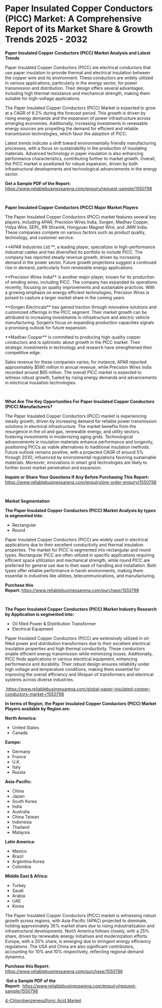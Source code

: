 <p><h1>Paper Insulated Copper Conductors (PICC) Market: A Comprehensive Report of its Market Share & Growth Trends 2025 - 2032</h1></p><p><strong>Paper Insulated Copper Conductors (PICC) Market Analysis and Latest Trends</strong></p>
<p><p>Paper Insulated Copper Conductors (PICC) are electrical conductors that use paper insulation to provide thermal and electrical insulation between the copper wire and its environment. These conductors are widely utilized in various applications, particularly in the energy sector, for power transmission and distribution. Their design offers several advantages, including high thermal resistance and mechanical strength, making them suitable for high-voltage applications.</p><p>The Paper Insulated Copper Conductors (PICC) Market is expected to grow at a CAGR of 6.2% during the forecast period. This growth is driven by rising energy demands and the expansion of power infrastructure across emerging economies. Additionally, increasing investments in renewable energy sources are propelling the demand for efficient and reliable transmission technologies, which favor the adoption of PICC.</p><p>Latest trends indicate a shift toward environmentally friendly manufacturing processes, with a focus on sustainability in the production of insulating materials. Advanced technology in paper insulation is also enhancing performance characteristics, contributing further to market growth. Overall, the PICC market is positioned for robust expansion, driven by both infrastructural developments and technological advancements in the energy sector.</p></p>
<p><strong>Get a Sample PDF of the Report:&nbsp;</strong> <a href="https://www.reliablebusinessarena.com/enquiry/request-sample/1550798?utm_campaign=2987&utm_medium=2&utm_source=Github&utm_content=ia&utm_term=02042025&utm_id=paper-insulated-copper-conductors-picc">https://www.reliablebusinessarena.com/enquiry/request-sample/1550798</a></p>
<p>&nbsp;</p>
<p><strong>Paper Insulated Copper Conductors (PICC) Major Market Players</strong></p>
<p><p>The Paper Insulated Copper Conductors (PICC) market features several key players, including APAR, Precision Wires India, Sorgen, Madhav Copper, Vidya Wire, SEPL, RR Shramik, Hongyuan Magnet Wire, and JMW India. These companies compete on various factors such as product quality, technology, and customer service.</p><p>**APAR Industries Ltd.**, a leading player, specializes in high-performance industrial cables and has diversified its portfolio to include PICC. The company has reported steady revenue growth, driven by increasing demand in the power sector. Future growth projections suggest a continued rise in demand, particularly from renewable energy applications.</p><p>**Precision Wires India** is another major player, known for its production of winding wires, including PICC. The company has expanded its operations recently, focusing on quality improvements and sustainable practices. With a growing emphasis on energy-efficient technologies, Precision Wires is poised to capture a larger market share in the coming years.</p><p>**Sorgen Electricals** has gained traction through innovative solutions and customized offerings in the PICC segment. Their market growth can be attributed to increasing investments in infrastructure and electric vehicle manufacturing. Sorgen’s focus on expanding production capacities signals a promising outlook for future expansion.</p><p>**Madhav Copper** is committed to producing high-quality copper conductors and is optimistic about growth in the PICC market. Their strategic investments in technology and research have strengthened their competitive edge.</p><p>Sales revenue for these companies varies; for instance, APAR reported approximately $590 million in annual revenue, while Precision Wires India recorded around $65 million. The overall PICC market is expected to witness robust growth, fueled by rising energy demands and advancements in electrical insulation technologies.</p></p>
<p>&nbsp;</p>
<p><strong>What Are The Key Opportunities For Paper Insulated Copper Conductors (PICC) Manufacturers?</strong></p>
<p><p>The Paper Insulated Copper Conductors (PICC) market is experiencing steady growth, driven by increasing demand for reliable power transmission solutions in electrical infrastructure. The market benefits from the resurgence in the oil and gas, renewable energy, and utility sectors, fostering investments in modernizing aging grids. Technological advancements in insulation materials enhance performance and longevity, positioning PICCs as viable alternatives to traditional insulation methods. Future outlook remains positive, with a projected CAGR of around 5% through 2030, influenced by environmental regulations favoring sustainable materials. Moreover, innovations in smart grid technologies are likely to further boost market penetration and expansion.</p></p>
<p><strong>Inquire or Share Your Questions If Any Before Purchasing This Report:</strong> <a href="https://www.reliablebusinessarena.com/enquiry/pre-order-enquiry/1550798?utm_campaign=2987&utm_medium=2&utm_source=Github&utm_content=ia&utm_term=02042025&utm_id=paper-insulated-copper-conductors-picc">https://www.reliablebusinessarena.com/enquiry/pre-order-enquiry/1550798</a></p>
<p>&nbsp;</p>
<p><strong>Market Segmentation</strong></p>
<p><strong>The Paper Insulated Copper Conductors (PICC) Market Analysis by types is segmented into:</strong></p>
<p><ul><li>Rectangular</li><li>Round</li></ul></p>
<p><p>Paper Insulated Copper Conductors (PICC) are widely used in electrical applications due to their excellent conductivity and thermal insulation properties. The market for PICC is segmented into rectangular and round types. Rectangular PICC are often utilized in specific applications requiring efficient space utilization and mechanical strength, while round PICC are preferred for general use due to their ease of handling and installation. Both types offer reliable performance in harsh environments, making them essential in industries like utilities, telecommunications, and manufacturing.</p></p>
<p><strong>Purchase this Report:&nbsp;</strong><a href="https://www.reliablebusinessarena.com/purchase/1550798?utm_campaign=2987&utm_medium=2&utm_source=Github&utm_content=ia&utm_term=02042025&utm_id=paper-insulated-copper-conductors-picc">https://www.reliablebusinessarena.com/purchase/1550798</a></p>
<p>&nbsp;</p>
<p><strong>The Paper Insulated Copper Conductors (PICC) Market Industry Research by Application is segmented into:</strong></p>
<p><ul><li>Oil filled Power & Distribution Transformer</li><li>Electrical Equipment</li></ul></p>
<p><p>Paper Insulated Copper Conductors (PICC) are extensively utilized in oil-filled power and distribution transformers due to their excellent electrical insulation properties and high thermal conductivity. These conductors enable efficient energy transmission while minimizing losses. Additionally, PICC finds applications in various electrical equipment, enhancing performance and durability. Their robust design ensures reliability under high voltage and temperature conditions, making them essential for improving the overall efficiency and lifespan of transformers and electrical systems across diverse industries.</p></p>
<p><a href="https://www.reliablebusinessarena.com/global-paper-insulated-copper-conductors-market-r1550798?utm_campaign=2987&utm_medium=2&utm_source=Github&utm_content=ia&utm_term=02042025&utm_id=paper-insulated-copper-conductors-picc">&nbsp;https://www.reliablebusinessarena.com/global-paper-insulated-copper-conductors-market-r1550798</a></p>
<p><strong>In terms of Region, the Paper Insulated Copper Conductors (PICC) Market Players available by Region are:</strong></p>
<p>
    <p> <strong> North America: </strong>
        <ul>
            <li>United States</li>
            <li>Canada</li>
        </ul>
        </p> 
    <p> <strong> Europe: </strong>
        <ul>
            <li>Germany</li>
            <li>France</li>
            <li>U.K.</li>
            <li>Italy</li>
            <li>Russia</li>
        </ul>
        </p> 
    <p> <strong> Asia-Pacific: </strong>
        <ul>
            <li>China</li>
            <li>Japan</li>
            <li>South Korea</li>
            <li>India</li>
            <li>Australia</li>
            <li>China Taiwan</li>
            <li>Indonesia</li>
            <li>Thailand</li>
            <li>Malaysia</li>
        </ul>
        </p> 
    <p> <strong> Latin America: </strong>
        <ul>
            <li>Mexico</li>
            <li>Brazil</li>
            <li>Argentina Korea</li>
            <li>Colombia</li>
        </ul>
        </p> 
    <p> <strong> Middle East & Africa: </strong>
        <ul>
            <li>Turkey</li>
            <li>Saudi</li>
            <li>Arabia</li>
            <li>UAE</li>
            <li>Korea</li>
        </ul>
    </p>
    </p>
<p><p>The Paper Insulated Copper Conductors (PICC) market is witnessing robust growth across regions, with Asia-Pacific (APAC) projected to dominate, holding approximately 35% market share due to rising industrialization and infrastructural developments. North America follows closely, with a 25% share, driven by renewable energy initiatives and modernization efforts. Europe, with a 20% share, is emerging due to stringent energy efficiency regulations. The USA and China are also significant contributors, accounting for 10% and 10% respectively, reflecting regional demand dynamics.</p></p>
<p><strong>Purchase this Report: </strong><a href="https://www.reliablebusinessarena.com/purchase/1550798?utm_campaign=2987&utm_medium=2&utm_source=Github&utm_content=ia&utm_term=02042025&utm_id=paper-insulated-copper-conductors-picc">https://www.reliablebusinessarena.com/purchase/1550798</a></p>
<p>&nbsp;<strong>Get a Sample PDF of the Report:&nbsp;&nbsp;</strong><a href="https://www.reliablebusinessarena.com/enquiry/request-sample/1550798?utm_campaign=2987&utm_medium=2&utm_source=Github&utm_content=ia&utm_term=02042025&utm_id=paper-insulated-copper-conductors-picc">https://www.reliablebusinessarena.com/enquiry/request-sample/1550798</a></p>
<p><strong></strong></p>
<p><p><a href="https://github.com/theyasnare5w/Market-Research-Report-List-1/blob/main/4-chlorobenzenesulfonic-acid-market.md?utm_campaign=2987&utm_medium=2&utm_source=Github&utm_content=ia&utm_term=02042025&utm_id=paper-insulated-copper-conductors-picc">4-Chlorobenzenesulfonic Acid Market</a></p></p>